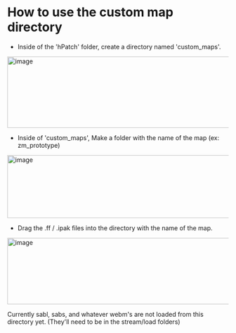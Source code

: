 # How to use the custom map directory

- Inside of the 'hPatch' folder, create a directory named 'custom_maps'.
<img width="628" height="162" alt="image" src="https://github.com/user-attachments/assets/1f29a0b1-b3af-416e-a253-23c27d69d413" />

- Inside of 'custom_maps', Make a folder with the name of the map (ex: zm_prototype)
<img width="558" height="143" alt="image" src="https://github.com/user-attachments/assets/4a7ffbd8-0e7a-42b8-8d13-752d4e995d26" />

- Drag the .ff / .ipak files into the directory with the name of the map. 
<img width="849" height="151" alt="image" src="https://github.com/user-attachments/assets/b43878e8-f9c5-4011-ae98-d2911caa3964" />

Currently sabl, sabs, and whatever webm's are not loaded from this directory yet. 
(They'll need to be in the stream/load folders)
